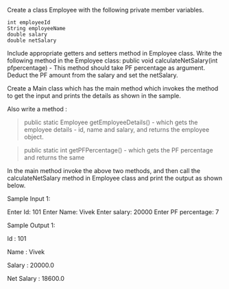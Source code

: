 Create a class Employee with the following private member variables.

    int employeeId
    String employeeName
    double salary
    double netSalary

Include appropriate getters and setters method in Employee class. Write the following method in the Employee class:
public void calculateNetSalary(int pfpercentage)  - This method should take PF percentage as argument. Deduct the PF amount from the salary and set the netSalary.  


Create a Main class which has the main method which invokes the method to get the input and prints the details as shown in the sample. 

Also write a method :

   > public static Employee getEmployeeDetails() -  which gets the employee details - id, name and salary, and returns the employee object.

   > public static int getPFPercentage() -  which gets the PF percentage and returns the same

In the main method invoke the above two methods, and then call the calculateNetSalary method in Employee class and print the output as shown below.

Sample Input 1:

Enter Id:
101
Enter Name:
Vivek
Enter salary:
20000
Enter PF percentage:
7

Sample Output 1:

Id : 101

Name : Vivek

Salary : 20000.0

Net Salary : 18600.0
